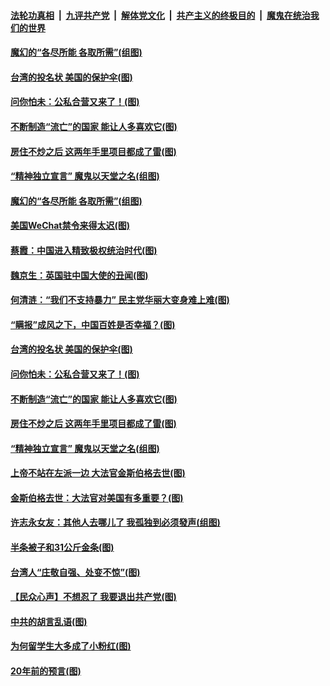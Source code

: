 

####  [法轮功真相](../../../../basic/blob/master/README.md?t=09230031) &nbsp;|&nbsp; [九评共产党](../../../../9ping.md/blob/master/README.md?t=09230031) &nbsp;|&nbsp; [解体党文化](../../../../jtdwh.md/blob/master/README.md?t=09230031)  &nbsp;|&nbsp; [共产主义的终极目的](../../../../gczydzjmd.md/blob/master/README.md?t=09230031) &nbsp;|&nbsp; [魔鬼在统治我们的世界](../../../../mgztzwmdsj.md/blob/master/README.md?t=09230031) 

#### [魔幻的“各尽所能 各取所需”(组图)](../pages/p4/946884.md?t=09230031) 

#### [台湾的投名状 美国的保护伞(图)](../pages/p4/946858.md?t=09230031) 

#### [问你怕未：公私合营又来了！(图)](../pages/p4/946745.md?t=09230031) 

#### [不断制造“流亡”的国家 能让人多喜欢它(图)](../pages/p4/946748.md?t=09230031) 

#### [房住不炒之后 这两年手里项目都成了雷(图)](../pages/p4/946746.md?t=09230031) 

#### [“精神独立宣言” 魔鬼以天堂之名(组图)](../pages/p4/945715.md?t=09230031) 

#### [魔幻的“各尽所能 各取所需”(组图)](../pages/p4/946884.md?t=09230031) 

#### [美国WeChat禁令来得太迟(图)](../pages/p4/946878.md?t=09230031) 

#### [蔡霞：中国进入精致极权统治时代(图)](../pages/p4/946871.md?t=09230031) 

#### [魏京生：英国驻中国大使的丑闻(图)](../pages/p4/946867.md?t=09230031) 

#### [何清涟：“我们不支持暴力” 民主党华丽大变身难上难(图)](../pages/p4/946864.md?t=09230031) 

#### [“瞒报”成风之下，中国百姓是否幸福？(图)](../pages/p4/946866.md?t=09230031) 

#### [台湾的投名状 美国的保护伞(图)](../pages/p4/946858.md?t=09230031) 

#### [问你怕未：公私合营又来了！(图)](../pages/p4/946745.md?t=09230031) 

#### [不断制造“流亡”的国家 能让人多喜欢它(图)](../pages/p4/946748.md?t=09230031) 

#### [房住不炒之后 这两年手里项目都成了雷(图)](../pages/p4/946746.md?t=09230031) 

#### [“精神独立宣言” 魔鬼以天堂之名(组图)](../pages/p4/945715.md?t=09230031) 

#### [上帝不站在左派一边 大法官金斯伯格去世(图)](../pages/p4/946743.md?t=09230031) 

#### [金斯伯格去世：大法官对美国有多重要？(图)](../pages/p4/946742.md?t=09230031) 

#### [许志永女友：其他人去哪儿了 我孤独到必须發声(组图)](../pages/p4/946741.md?t=09230031) 

#### [半条被子和31公斤金条(图)](../pages/p4/946677.md?t=09230031) 

#### [台湾人“庄敬自强、处变不惊”(图)](../pages/p4/946668.md?t=09230031) 

#### [【民众心声】不想忍了 我要退出共产党(图)](../pages/p4/946295.md?t=09230031) 

#### [中共的胡言乱语(图)](../pages/p4/946678.md?t=09230031) 

#### [为何留学生大多成了小粉红(图)](../pages/p4/946674.md?t=09230031) 

#### [20年前的预言(图)](../pages/p4/946568.md?t=09230031) 

